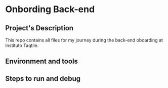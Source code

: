# Onbording Back-end

## Project's Description
This repo contains all files for my journey during the back-end oboarding at Instituto Taqtile.

## Environment and tools

## Steps to run and debug